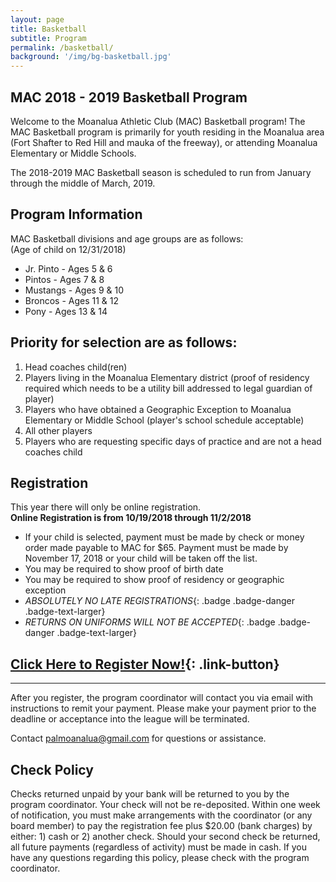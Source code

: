 ```yaml
---
layout: page
title: Basketball
subtitle: Program
permalink: /basketball/
background: '/img/bg-basketball.jpg'
---
```


MAC 2018 - 2019 Basketball Program
----------------------------------
Welcome to the Moanalua Athletic Club (MAC) Basketball program! The MAC Basketball program is primarily for youth residing in the Moanalua area (Fort Shafter to Red Hill and mauka of the freeway), or attending Moanalua Elementary or Middle Schools.

The 2018-2019 MAC Basketball season is scheduled to run from January through the middle of March, 2019.

Program Information
-------------------
MAC Basketball divisions and age groups are as follows:  
(Age of child on 12/31/2018)

* Jr. Pinto - Ages 5 & 6
* Pintos - Ages 7 & 8
* Mustangs - Ages 9 & 10
* Broncos - Ages 11 & 12
* Pony - Ages 13 & 14

Priority for selection are as follows:
--------------------------------------
1. Head coaches child(ren)
1. Players living in the Moanalua Elementary district (proof of residency required which needs to be a utility bill addressed to legal guardian of player)
1. Players who have obtained a Geographic Exception to Moanalua Elementary or Middle School (player's school schedule acceptable)
1. All other players
1. Players who are requesting specific days of practice and are not a head coaches child

Registration
------------
This year there will only be online registration.  
**Online Registration is from 10/19/2018 through 11/2/2018**

* If your child is selected, payment must be made by check or money order made payable to MAC for $65. Payment must be made by November 17, 2018 or your child will be taken off the list.
* You may be required to show proof of birth date
* You may be required to show proof of residency or geographic exception
* *ABSOLUTELY NO LATE REGISTRATIONS*{: .badge .badge-danger .badge-text-larger}
* *RETURNS ON UNIFORMS WILL NOT BE ACCEPTED*{: .badge .badge-danger .badge-text-larger}

## [Click Here to Register Now!](https://docs.google.com/forms/d/e/1FAIpQLSfNQEsJ_5kK6-dDtpvLVe5GBt85jMSx1U62PuWUiUNZDwQR1g/viewform?usp=sf_link){: .link-button}

------------
After you register, the program coordinator will contact you via email  with instructions to remit your payment. Please make your payment prior to the deadline or acceptance into the league will be terminated.

Contact [palmoanalua@gmail.com](mailto:palmoanalua@gmail.com)  for questions or assistance.

Check Policy
------------
Checks returned unpaid by your bank will be returned to you by the program coordinator. Your check will not be re-deposited. Within one week of notification, you must make arrangements with the coordinator (or any board member) to pay the registration fee plus $20.00 (bank charges) by either: 1) cash or 2) another check. Should your second check be returned, all future payments (regardless of activity) must be made in cash. If you have any questions regarding this policy, please check with the program coordinator.
